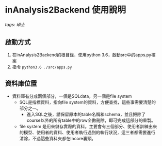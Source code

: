 # inAnalysis2Backend 使用說明
###### tags: 碩士
## 啟動方式
1. 在inAnalysis2Backend的根目錄，使用python 3.6，啟動src中的apps.py檔案
2. 指令 ```python3.6 ./src/apps.py```
## 資料庫位置
* 資料庫有分成兩個部分，一個是SQLdata，另一個是file system
  * SQL是指標資料，指向file system的資料，方便查找，這些事需要清楚的部分之一。
    * 進入SQL之後，請保留原本的table名稱和schema，並且把除了course以外的所有table中的row全數刪除，即可完成這部分的重製。
  * file system 是用來儲存實際的資料，主要會有三個部分、使用者訓練出來的模型、使用者的資料、使用者執行遇到的執行狀況，這三者都需要進行清除，不過這些資料夾都在Incore裏頭。
